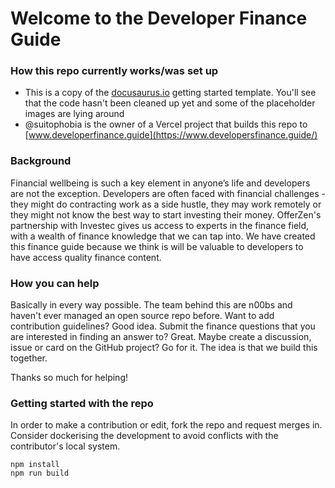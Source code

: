 # Welcome to the Developer Finance Guide 

### How this repo currently works/was set up

- This is a copy of the [docusaurus.io](https://www.docusaurus.io) getting started template. You'll see that the code hasn't been cleaned up yet and some of the placeholder images are lying around
- @suitophobia is the owner of a Vercel project that builds this repo to [www.developerfinance.guide](https://www.developersfinance.guide/)

### Background

Financial wellbeing is such a key element in anyone’s life and developers are not the exception.
Developers are often faced with financial challenges - they might do contracting work as a side hustle, they may work remotely or they might not know the best way to start investing their money.
OfferZen's partnership with Investec gives us access to experts in the finance field, with a wealth of finance knowledge that we can tap into.
We have created this finance guide because we think is will be valuable to developers to have access quality finance content.

### How you can help

Basically in every way possible. The team behind this are n00bs and haven't ever managed an open source repo before. Want to add contribution guidelines? Good idea. Submit the finance questions that you are interested in finding an answer to? Great. Maybe create a discussion, issue or card on the GitHub project? Go for it. The idea is that we build this together.

Thanks so much for helping!

### Getting started with the repo

In order to make a contribution or edit, fork the repo and request merges in. 
Consider dockerising the development to avoid conflicts with the contributor's local system.

```
npm install
npm run build
```
